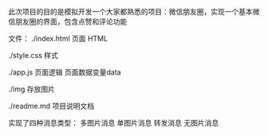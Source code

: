 此次项目的目的是模拟开发一个大家都熟悉的项目：微信朋友圈，实现一个基本微信朋友圈的界面，包含点赞和评论功能

文件：
./index.html 页面 HTML 

./style.css 样式

./app.js 页面逻辑 页面数据变量data

./img 存放图片

./readme.md 项目说明文档



实现了四种消息类型：
多图片消息
单图片消息
转发消息
无图片消息
